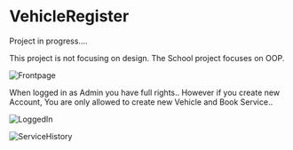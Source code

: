 # VehicleRegister

Project in progress....


This project is not focusing  on design. The School project focuses on OOP.


![Frontpage](https://user-images.githubusercontent.com/62704491/114837319-ddd02c80-9dd3-11eb-93cc-d9bae4e1792e.png)

When logged in as Admin you have full rights.. However if you create new Account, You are only allowed to create new Vehicle and Book Service..

![LoggedIn](https://user-images.githubusercontent.com/62704491/114837324-df015980-9dd3-11eb-9c50-23863eb954cf.png)



![ServiceHistory](https://user-images.githubusercontent.com/62704491/114837326-df015980-9dd3-11eb-9e26-1e485ce27201.png)

